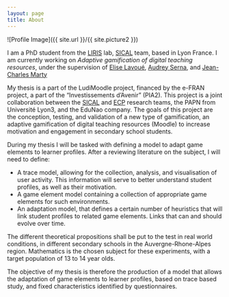 ```yaml
---
layout: page
title: About
---
```

![Profile Image]({{ site.url }}/{{ site.picture2 }})

<p>I am a PhD student from the <a href="https://liris.cnrs.fr/en">LIRIS</a> lab, <a href="https://liris.cnrs.fr/en/team/sical">SICAL</a> team, based in 
Lyon France. I am currently working on <em>Adaptive gamification of digital teaching resources</em>, under the supervision of <a href="https://perso.liris.cnrs.fr/elise.lavoue/">Elise Lavoué</a>, <a href="https://perso.liris.cnrs.fr/audrey.serna/">Audrey Serna</a>, and <a href="https://jcmarty.wordpress.com/">Jean-Charles Marty</a></p>

<p>My thesis is a part of the LudiMoodle project, financed by the e-FRAN project, a part of the “Investissements d’Avenir” (PIA2). This project is a joint collaboration between the <a href="https://liris.cnrs.fr/en/team/sical">SICAL</a> and <a href="https://recherche.univ-lyon2.fr/ecp">ECP</a> research teams, the PAPN from Université Lyon3, and the EduNao company. The goals of this project are the conception, testing, and validation of a new type of gamification, an adaptive gamification of digital teaching resources (Moodle) to increase motivation and engagement in secondary school students.
 
During my thesis I will be tasked with defining a model to adapt game elements to learner profiles. After a reviewing literature on the subject, I will need to define:
<ul>
	<li>A trace model, allowing for the collection, analysis, and visualisation of user activity. This information will serve to better understand student profiles, as well as their motivation.</li>
	<li>A game element model containing a collection of appropriate game elements for such environments.</li>
	<li>An adaptation model, that defines a certain number of heuristics that will link student profiles to related game elements. Links that can and should evolve over time.</li>
</ul>

The different theoretical propositions shall be put to the test in real world conditions, in different secondary schools in the Auvergne-Rhone-Alpes region. Mathematics is the chosen subject for these experiments, with a target population of 13 to 14 year olds.
 
The objective of my thesis is therefore the production of a model that allows the adaptation of game elements to learner profiles, based on trace based study, and fixed characteristics identified by questionnaires.</p>
